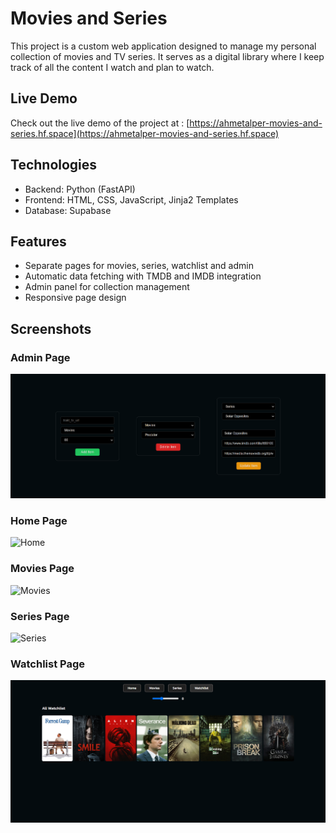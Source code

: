 # Movies and Series

This project is a custom web application designed to manage my personal collection of movies and TV series. It serves as a digital library where I keep track of all the content I watch and plan to watch.

## Live Demo

Check out the live demo of the project at : [https://ahmetalper-movies-and-series.hf.space](https://ahmetalper-movies-and-series.hf.space)

## Technologies

- Backend: Python (FastAPI)
- Frontend: HTML, CSS, JavaScript, Jinja2 Templates
- Database: Supabase

## Features

- Separate pages for movies, series, watchlist and admin
- Automatic data fetching with TMDB and IMDB integration
- Admin panel for collection management
- Responsive page design

## Screenshots

### Admin Page

![Admin](images/admin.png)

### Home Page

![Home](images/home.png)

### Movies Page

![Movies](images/movies.png)

### Series Page

![Series](images/series.png)

### Watchlist Page

![Watchlist](images/watchlist.png)
